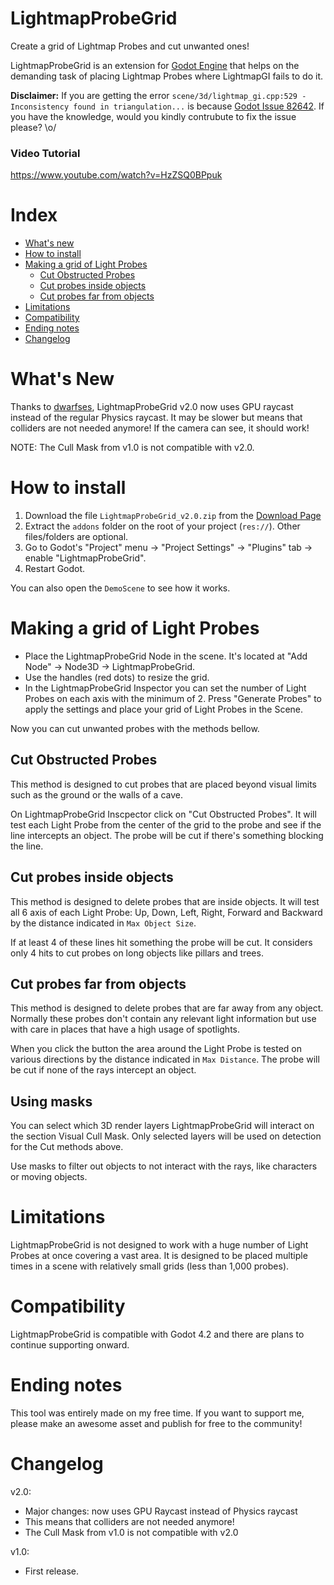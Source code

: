 # LightmapProbeGrid
Create a grid of Lightmap Probes and cut unwanted ones!

LightmapProbeGrid is an extension for [Godot Engine](https://godotengine.org/) that helps on the demanding task of placing Lightmap Probes where LightmapGI fails to do it.

**Disclaimer:** If you are getting the error `scene/3d/lightmap_gi.cpp:529 - Inconsistency found in triangulation...` is because [Godot Issue 82642](https://github.com/godotengine/godot/issues/82642). If you have the knowledge, would you kindly contrubute to fix the issue please? \o/

### Video Tutorial
https://www.youtube.com/watch?v=HzZSQ0BPpuk

# Index
 * [What's new](#whats-new)
 * [How to install](#how-to-install)
 * [Making a grid of Light Probes](#making-a-grid-of-light-probes)
   * [Cut Obstructed Probes](#cut-obstructed-probes)
   * [Cut probes inside objects](#cut-probes-inside-objects)
   * [Cut probes far from objects](#cut-probes-far-from-objects)
 * [Limitations](#limitations)
 * [Compatibility](#compatibility)
 * [Ending notes](#ending-notes)
 * [Changelog](#changelog)

# What's New
Thanks to [dwarfses](https://twitter.com/dwarfses/status/1731691097263362513), LightmapProbeGrid v2.0 now uses GPU raycast instead of the regular Physics raycast. It may be slower but means that colliders are not needed anymore! If the camera can see, it should work!

NOTE: The Cull Mask from v1.0 is not compatible with v2.0.

# How to install
1) Download the file `LightmapProbeGrid_v2.0.zip` from the [Download Page](https://github.com/SpockBauru/LightmapProbeGrid/releases)
2) Extract the `addons` folder on the root of your project (`res://`). Other files/folders are optional.
3) Go to Godot's "Project" menu -> "Project Settings" -> "Plugins" tab -> enable "LightmapProbeGrid".
4) Restart Godot.

You can also open the `DemoScene` to see how it works.

# Making a grid of Light Probes
- Place the LightmapProbeGrid Node in the scene. It's located at "Add Node" -> Node3D -> LightmapProbeGrid.
- Use the handles (red dots) to resize the grid.
- In the LightmapProbeGrid Inspector you can set the number of Light Probes on each axis with the minimum of 2. Press "Generate Probes" to apply the settings and place your grid of Light Probes in the Scene.

Now you can cut unwanted probes with the methods bellow.

## Cut Obstructed Probes
This method is designed to cut probes that are placed beyond visual limits such as the ground or the walls of a cave. 

On LightmapProbeGrid Inscpector click on "Cut Obstructed Probes". It will test each Light Probe from the center of the grid to the probe and see if the line intercepts an object. The probe will be cut if there's something blocking the line.

## Cut probes inside objects
This method is designed to delete probes that are inside objects. It will test all 6 axis of each Light Probe: Up, Down, Left, Right, Forward and Backward by the distance indicated in `Max Object Size`. 

If at least 4 of these lines hit something the probe will be cut. It considers only 4 hits to cut probes on long objects like pillars and trees.

## Cut probes far from objects
This method is designed to delete probes that are far away from any object. Normally these probes don't contain any relevant light information but use with care in places that have a high usage of spotlights.

When you click the button the area around the Light Probe is tested on various directions by the distance indicated in `Max Distance`. The probe will be cut if none of the rays intercept an object.

## Using masks
You can select which 3D render layers LightmapProbeGrid will interact on the section Visual Cull Mask. Only selected layers will be used on detection for the Cut methods above.

Use masks to filter out objects to not interact with the rays, like characters or moving objects.

# Limitations
LightmapProbeGrid is not designed to work with a huge number of Light Probes at once covering a vast area. It is designed to be placed multiple times in a scene with relatively small grids (less than 1,000 probes).

# Compatibility
LightmapProbeGrid is compatible with Godot 4.2 and there are plans to continue supporting onward.

# Ending notes
This tool was entirely made on my free time. If you want to support me, please make an awesome asset and publish for free to the community!

# Changelog
v2.0:
- Major changes: now uses GPU Raycast instead of Physics raycast
- This means that colliders are not needed anymore!
- The Cull Mask from v1.0 is not compatible with v2.0

v1.0:
- First release.
